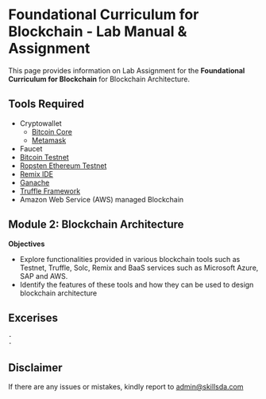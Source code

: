 # Foundational Curriculum for Blockchain - Lab Manual & Assignment

This page provides information on Lab Assignment for the <b>Foundational Curriculum for Blockchain</b> for Blockchain Architecture.

## Tools Required  
- Cryptowallet
  - [Bitcoin Core](https://bitcoin.org/en/bitcoin-core/)
  - [Metamask](https://metamask.io/download.html)
- Faucet
 - [Bitcoin Testnet](https://testnet-faucet.mempool.co/)
 - [Ropsten Ethereum Testnet](https://faucet.metamask.io/)
- [Remix IDE](https://remix.ethereum.org/)
- [Ganache](https://www.trufflesuite.com/ganache)
- [Truffle Framework](https://www.trufflesuite.com/truffle)
- Amazon Web Service (AWS) managed Blockchain

## Module 2: Blockchain Architecture

<b> Objectives </b>
- Explore functionalities provided in various blockchain tools such as Testnet, Truffle, Solc, Remix and BaaS services such as Microsoft Azure, SAP and AWS. 
- Identify the features of these tools and how they can be used to design blockchain architecture 

## Excerises

	- 
	- 

## Disclaimer
If there are any issues or mistakes, kindly report to admin@skillsda.com
